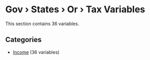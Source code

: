# Gov › States › Or › Tax Variables

This section contains 36 variables.

## Categories

- [Income](income/index.md) (36 variables)
